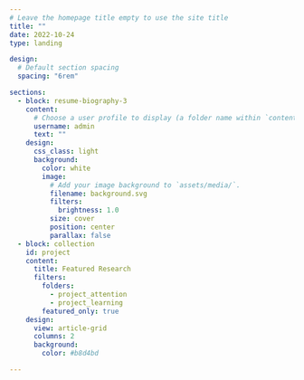 ```yaml
---
# Leave the homepage title empty to use the site title
title: ""
date: 2022-10-24
type: landing

design:
  # Default section spacing
  spacing: "6rem"

sections:
  - block: resume-biography-3
    content:
      # Choose a user profile to display (a folder name within `content/authors/`)
      username: admin
      text: ""
    design:
      css_class: light
      background:
        color: white
        image:
          # Add your image background to `assets/media/`.
          filename: background.svg
          filters:
            brightness: 1.0
          size: cover
          position: center
          parallax: false
  - block: collection
    id: project
    content:
      title: Featured Research
      filters:
        folders:
          - project_attention
          - project_learning
        featured_only: true
    design:
      view: article-grid
      columns: 2
      background:
        color: #b8d4bd

---
```

